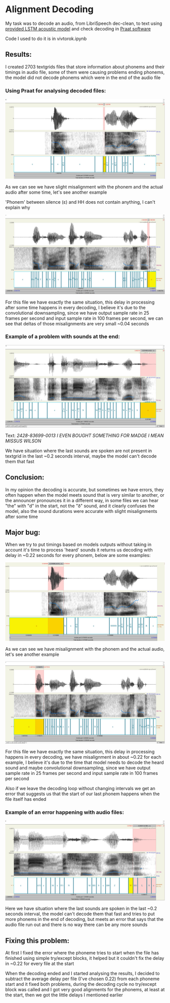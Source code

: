 # Alignment Decoding
My task was to decode an audio, from LibriSpeech dec-clean, to text using [provided LSTM acoustic model](https://gist.github.com/proger/a7e820fbfa0181273fdbf2351901d0d8) and check decoding in [Praat software](https://www.fon.hum.uva.nl/praat/)

Code I used to do it is in vivtorok.ipynb

## Results:

I created 2703 textgrids files that store information about phonems and their timings in audio file, some of them were causing problems ending phonems, the model did not decode phonems which were in the end of the audio file

### Using Praat for analysing decoded files:

![84-121123-0](plots/84-121123-0_fixed.jpg)

As we can see we have slight misalignment with the phonem and the actual audio after some time, let's see another example

'Phonem' between silence (ε) and HH does not contain anything, I can't explain why

![1462-170142-0042](plots/1462-170142-004_fixed.jpg)

For this file we have exactly the same situation, this delay in processing after some time happens in every decoding, I believe it's due to the convolutional downsampling, since we have output sample rate in 25 frames per second and input sample rate in 100 frames per second, we can see that deltas of those misalignments are very small ~0.04 seconds 

### Example of a problem with sounds at the end:  

![2428-83699-0013_fixed2](plots/2428-83699-0013_fixed2.jpg)

Text: *2428-83699-0013 I EVEN BOUGHT SOMETHING FOR MADGE I MEAN MISSUS WILSON*

We have situation where the last sounds are spoken are not present in textgrid in the last ~0.2 seconds interval, maybe the model can't decode them that fast

## Conclusion:

In my opinion the decoding is accurate, but sometimes we have errors, they often happen when the model meets sound that is very similar to another, or the announcer pronounces it in a different way, in some files we can hear "the" with "d" in the start, not the "ð" sound, and it clearly confuses the model, also the sound durations were accurate with slight misalignments after some time

## Major bug:

When we try to put timings based on models outputs without taking in account it's time to process 'heard' sounds it returns us decoding with delay in ~0.22 seconds for every phonem, below are some examples:

![84-121123-0](plots/84-121123-0.jpg)

As we can see we have misalignment with the phonem and the actual audio, let's see another example

![1462-170142-0042](plots/1462-170142-0042.jpg)

For this file we have exactly the same situation, this delay in processing happens in every decoding, we have misalignment in about ~0.22 for each example, I believe it's due to the time that model needs to decode the heard sound and maybe convolutional downsampling, since we have output sample rate in 25 frames per second and input sample rate in 100 frames per second

Also if we leave the decoding loop without changing intervals we get an error that suggests us that the start of our last phonem happens when the file itself has ended

### Example of an error happening with audio files:  

![2428-83699-0013](plots/2428-83699-0013.jpg)

Here we have situation where the last sounds are spoken in the last ~0.2 seconds interval, the model can't decode them that fast and tries to put more phonems in the end of decoding, but meets an error that says that the audio file run out and there is no way there can be any more sounds

## Fixing this problem:
At first I fixed the error where the phoneme tries to start when the file has finished using simple try/except blocks, it helped but it couldn't fix the delay in ~0.22 for every file at the start

When the decoding ended and I started analysing the results, I decided to subtract the average delay per file (I've chosen 0.22) from each phoneme start and it fixed both problems, during the decoding cycle no try/except block was called and I got very good alignments for the phonems, at least at the start, then we got the little delays I mentioned earlier

